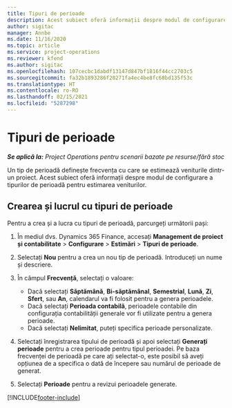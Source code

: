 ```yaml
---
title: Tipuri de perioade
description: Acest subiect oferă informații despre modul de configurare a tipurilor de perioadă pentru estimarea veniturilor.
author: sigitac
manager: Annbe
ms.date: 11/16/2020
ms.topic: article
ms.service: project-operations
ms.reviewer: kfend
ms.author: sigitac
ms.openlocfilehash: 107cecbc1dabdf13147d847bf1816f44cc2703c5
ms.sourcegitcommit: fa32b1893286f20271fa4ec4be8fc68bd135f53c
ms.translationtype: HT
ms.contentlocale: ro-RO
ms.lasthandoff: 02/15/2021
ms.locfileid: "5287298"
---
```

# <a name="period-types"></a>Tipuri de perioade

_**Se aplică la:** Project Operations pentru scenarii bazate pe resurse/fără stoc_

Un tip de perioadă definește frecvența cu care se estimează veniturile dintr-un proiect. Acest subiect oferă informații despre modul de configurare a tipurilor de perioadă pentru estimarea veniturilor. 

## <a name="create-and-work-with-period-types"></a>Crearea și lucrul cu tipuri de perioade
Pentru a crea și a lucra cu tipuri de perioadă, parcurgeți următorii pași:

1. În mediul dvs. Dynamics 365 Finance, accesați **Management de proiect și contabilitate** > **Configurare** > **Estimări** > **Tipuri de perioade**.
2. Selectați **Nou** pentru a crea un nou tip de perioadă. Introduceți un nume și descriere.
3. În câmpul **Frecvență**, selectați o valoare:

    - Dacă selectați **Săptămână**, **Bi-săptămânal**, **Semestrial**, **Lună**, **Zi**, **Sfert**, sau **An**, calendarul va fi folosit pentru a genera perioadele. 
    - Dacă selectați **Perioada contabilă**, perioadele contabile din configurația contabilității generale vor fi utilizate pentru a genera perioade.
    - Dacă selectați **Nelimitat**, puteți specifica perioade personalizate.
4. Selectați înregistrarea tipului de perioadă și apoi selectați **Generați perioade** pentru a crea perioade pentru tipul perioadei. Pe baza frecvenței de perioadă pe care ați selectat-o, este posibil să aveți opțiunea de a specifica o dată de începere sau numărul de perioade de generat.
5. Selectați **Perioade** pentru a revizui perioadele generate.



[!INCLUDE[footer-include](../includes/footer-banner.md)]